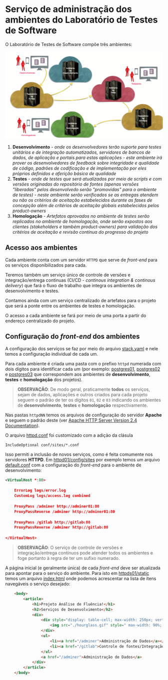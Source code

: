 # Serviço de administração dos ambientes do Laboratório de Testes de Software

O Laboratório de Testes de Software compõe três ambientes:

![Ambientes do Laboratório de Testes de Software](../images/lts.png)

1. **Desenvolvimento** - _onde os desenvolvedores terão suporte para testes unitários e de integração automatizados, servidores de bancos de dados, de aplicação e portais para estas aplicações - este ambiente irá prover os desenvolvedores de feedback sobre integridade e qualidade de código, padrões de codificação e de implementação por eles próprios definidos e aferição básica de qualidade_
1. **Testes** - _onde de testes que será atualizados por meio de *scripts* e com versões originadas do repositório de fontes (apenas versões "liberadas" pelos desenvolvedo serão "promovidas" para o ambiente de testes) - neste ambiente serão verificados se as entregas atendem ou não os critérios de aceitação estabelecidos durante as fases de concepção além de critérios de aceitação globais estabelecidos pelos product-owners_
1. **Homologação** - _Artefatos aprovados no ambiente de testes serão replicados no ambiente de homologação, onde serão expostos aos clientes (stakeholders e também product-owners) para validação dos critérios de aceitação e revisão contínua do progresso do projeto_

## Acesso aos ambientes

Cada ambiente conta com um servidor `HTTPD` que serve de _front-end_ para os serviços disponibilizados para cada.

Teremos também um serviço único de controle de versões e integração/entrega continuas (CI/CD - _continous integration & continous delivery_) que fará o fluxo de trabalho que integra os ambientes de desenvolvimento e testes.

Contamos ainda com um serviço centralizado de artefatos para o projeto que será a ponte entre os ambientes de testes e homologação.

O acesso a cada ambiente se fará por meio de uma porta a partir do endereço centralizado do projeto.

## Configuração do _front-end_ dos ambientes

A configuração dos serviços se faz por meio do arquivo [stack.yaml](./stack.yaml) e nele temos a configuração individual de cada um.

Para cada ambiente é criada uma pasta com o prefixo `httpd` numerada com dois dígitos para identificar cada um (por exemplo: [postgres01](../postgresql/postgres01), [postgres02](../postgresql/postgres02) e [postgres03](../postgresql/postgres03) que correspondem aos ambientes de **desenvolvimento**, **testes** e **homologação** dos projetos).

> **OBSERVAÇÃO**: De modo geral, praticamente **todos** os serviços, sejam de dados, aplicações e outros criados para cada projeto seguem o padrão de ter os dígitos `01`, `02` e `03` indicando os ambientes de **desenvolvimento**, **testes** e **homologação** respectivamente.

Nas pastas `httpdNN` temos os arquivos de configuração do servidor **Apache** e seguem o padrão deste (ver [Apache HTTP Server Version 2.4 Documentation](https://httpd.apache.org/docs/2.4/)).

O arquivo [httpd.conf](sc/config/httpd.conf) foi customizado com a adição da clásula

```
IncludeOptional conf/sites/*.conf
```

Isso permiti a inclusão de novos serviços, como é feita comumente nos servidores **HTTPD**. Em [httpd01/config/sites](sc/config/sites) por exemplo temos um arquivo [default.conf](sc/config/sites/default.conf) com a configuração do _front-end_ para o ambiente de desenvolvimento:

```xml
<VirtualHost *:80>

    ErrorLog logs/error.log
    CustomLog logs/access.log combined

    ProxyPass /adminer http://adminer01:80
    ProxyPassReverse /adminer http://adminer01:80

    ProxyPass /gitlab http://gitlab:80
    ProxyPassReverse /adminer http://gitlab:80
	
</VirtualHost>
````

> **OBSERVAÇÃO**: O serviço de controle de versões e integração/entrega contínuos pode atender todos os ambientes e foge portanto à regra de ter um sufixo numerado.

A página inicial (e geralmente única) de cada _front-end_ deve ser atualizada para apontar para o serviço do ambiente. Para isto em [httpds01/static](sc/static) temos um arquivo [index.html](sc/static/index.html) onde podemos acrescentar na lista de ítens navegáveis o serviço desejado:

```html
    <body>
        <article>
            <h1>Projeto Análise de Fluência!</h1>
            <h2>Serviços de Desenvolvimento</h2>
            <div>
                <div style="display: table-cell; max-width: 250px; vertical-align: top;" id="pano">
                    <img src="./hourglass.gif" style=" max-width: 90%; margin: 5%; " />
                </div>
                <ul>
                    <li><a href="/adminer">Administração de Dados</a></li>
                    <li><a href="/gitlab">Controle de fontes/Integração Contínua</a></li>
                </ul>
                <a href="/adminer">Administração de Dados</a>
            </div>
        </article>
    </body>
```